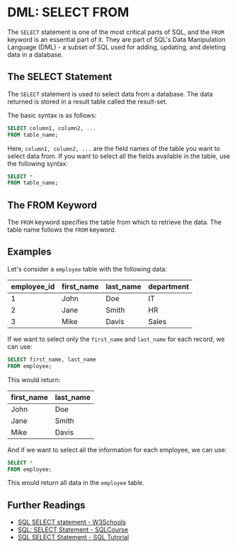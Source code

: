 # DML: SELECT FROM

The `SELECT` statement is one of the most critical parts of SQL, and the `FROM` keyword is an essential part of it. They are part of SQL's Data Manipulation Language (DML) - a subset of SQL used for adding, updating, and deleting data in a database.

## The SELECT Statement

The `SELECT` statement is used to select data from a database. The data returned is stored in a result table called the result-set.

The basic syntax is as follows:

```sql
SELECT column1, column2, ...
FROM table_name;
```

Here, `column1, column2, ...` are the field names of the table you want to select data from. If you want to select all the fields available in the table, use the following syntax:

```sql
SELECT *
FROM table_name;
```

## The FROM Keyword

The `FROM` keyword specifies the table from which to retrieve the data. The table name follows the `FROM` keyword.

## Examples

Let's consider a `employee` table with the following data:

| employee_id | first_name | last_name | department |
| ----------- | ---------- | --------- | ---------- |
| 1           | John       | Doe       | IT         |
| 2           | Jane       | Smith     | HR         |
| 3           | Mike       | Davis     | Sales      |

If we want to select only the `first_name` and `last_name` for each record, we can use:

```sql
SELECT first_name, last_name
FROM employee;
```

This would return:

| first_name | last_name |
| ---------- | --------- |
| John       | Doe       |
| Jane       | Smith     |
| Mike       | Davis     |

And if we want to select all the information for each employee, we can use:

```sql
SELECT *
FROM employee;
```

This would return all data in the `employee` table.

## Further Readings

- [SQL SELECT statement - W3Schools](https://www.w3schools.com/sql/sql_select.asp)
- [SQL: SELECT Statement - SQLCourse](http://www.sqlcourse.com/select.html)
- [SQL SELECT Statement - SQL Tutorial](https://www.sqltutorial.org/sql-select/)
